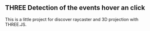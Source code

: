 <h2>THREE Detection of the events hover an click</h2>
<p>This is a little project for discover raycaster and 3D projection with THREE.JS. </p>
